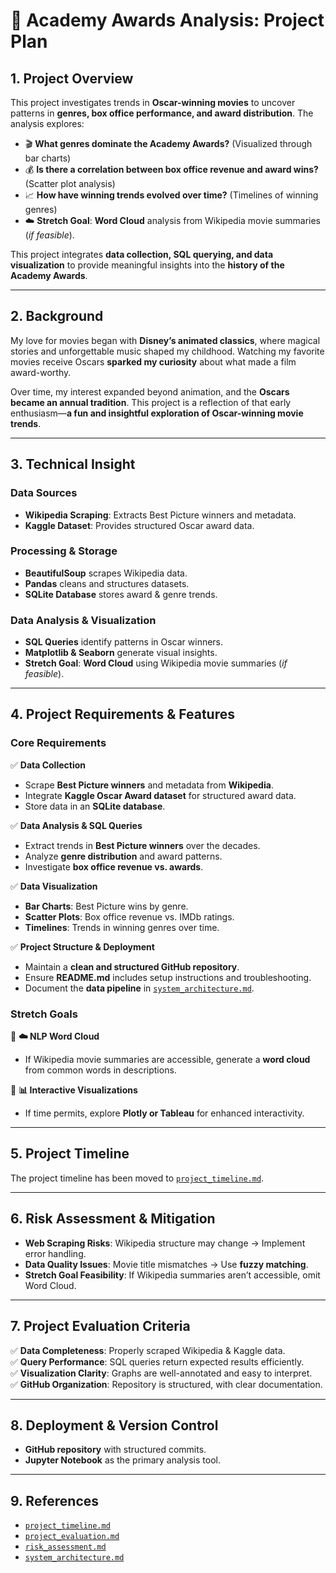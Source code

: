 # 📜 Academy Awards Analysis: Project Plan

## **1. Project Overview**

This project investigates trends in **Oscar-winning movies** to uncover patterns in **genres, box office performance, and award distribution**. The analysis explores:

- 🎬 **What genres dominate the Academy Awards?** (Visualized through bar charts)
- 💰 **Is there a correlation between box office revenue and award wins?** (Scatter plot analysis)
- 📈 **How have winning trends evolved over time?** (Timelines of winning genres)
- ☁️ **Stretch Goal**: **Word Cloud** analysis from Wikipedia movie summaries (*if feasible*).

This project integrates **data collection, SQL querying, and data visualization** to provide meaningful insights into the **history of the Academy Awards**.

---

## **2. Background**

My love for movies began with **Disney’s animated classics**, where magical stories and unforgettable music shaped my childhood. Watching my favorite movies receive Oscars **sparked my curiosity** about what made a film award-worthy.

Over time, my interest expanded beyond animation, and the **Oscars became an annual tradition**. This project is a reflection of that early enthusiasm—**a fun and insightful exploration of Oscar-winning movie trends**.

---

## **3. Technical Insight**

### **Data Sources**

- **Wikipedia Scraping**: Extracts Best Picture winners and metadata.
- **Kaggle Dataset**: Provides structured Oscar award data.

### **Processing & Storage**

- **BeautifulSoup** scrapes Wikipedia data.
- **Pandas** cleans and structures datasets.
- **SQLite Database** stores award & genre trends.

### **Data Analysis & Visualization**

- **SQL Queries** identify patterns in Oscar winners.
- **Matplotlib & Seaborn** generate visual insights.
- **Stretch Goal**: **Word Cloud** using Wikipedia movie summaries (*if feasible*).

---

## **4. Project Requirements & Features**

### **Core Requirements**

✅ **Data Collection**

- Scrape **Best Picture winners** and metadata from **Wikipedia**.
- Integrate **Kaggle Oscar Award dataset** for structured award data.
- Store data in an **SQLite database**.

✅ **Data Analysis & SQL Queries**

- Extract trends in **Best Picture winners** over the decades.
- Analyze **genre distribution** and award patterns.
- Investigate **box office revenue vs. awards**.

✅ **Data Visualization**

- **Bar Charts**: Best Picture wins by genre.
- **Scatter Plots**: Box office revenue vs. IMDb ratings.
- **Timelines**: Trends in winning genres over time.

✅ **Project Structure & Deployment**

- Maintain a **clean and structured GitHub repository**.
- Ensure **README.md** includes setup instructions and troubleshooting.
- Document the **data pipeline** in [`system_architecture.md`](system_architecture.md).

### **Stretch Goals**

🔹 **☁️ NLP Word Cloud**  

- If Wikipedia movie summaries are accessible, generate a **word cloud** from common words in descriptions.

🔹 **📊 Interactive Visualizations**  

- If time permits, explore **Plotly or Tableau** for enhanced interactivity.

---

## **5. Project Timeline**

The project timeline has been moved to [`project_timeline.md`](project_timeline.md).

---

## **6. Risk Assessment & Mitigation**

- **Web Scraping Risks**: Wikipedia structure may change → Implement error handling.
- **Data Quality Issues**: Movie title mismatches → Use **fuzzy matching**.
- **Stretch Goal Feasibility**: If Wikipedia summaries aren’t accessible, omit Word Cloud.

---

## **7. Project Evaluation Criteria**

✅ **Data Completeness**: Properly scraped Wikipedia & Kaggle data.  
✅ **Query Performance**: SQL queries return expected results efficiently.  
✅ **Visualization Clarity**: Graphs are well-annotated and easy to interpret.  
✅ **GitHub Organization**: Repository is structured, with clear documentation.  

---

## **8. Deployment & Version Control**

- **GitHub repository** with structured commits.
- **Jupyter Notebook** as the primary analysis tool.

---

## **9. References**

- [`project_timeline.md`](project_timeline.md)
- [`project_evaluation.md`](project_evaluation.md)
- [`risk_assessment.md`](risk_assessment.md)
- [`system_architecture.md`](system_architecture.md)

